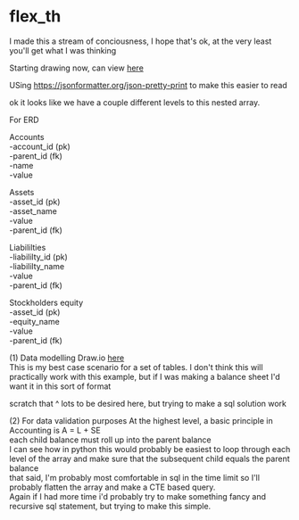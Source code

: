 # flex_th

I made this a stream of conciousness, I hope that's ok, at the very least you'll get what I was thinking

Starting drawing now, can view [here](https://drive.google.com/file/d/1DusMcjZVPdLlWUfS_-naJ_prlJT8BPip/view?usp=sharing)

USing https://jsonformatter.org/json-pretty-print to make this easier to read

ok it looks like we have a couple different levels to this nested array.

For ERD

Accounts  
-account_id (pk)  
-parent_id (fk)  
-name  
-value  


Assets  
-asset_id (pk)  
-asset_name  
-value  
-parent_id (fk)  

Liabililties  
-liabililty_id (pk)  
-liabililty_name  
-value  
-parent_id (fk)  

Stockholders equity  
-asset_id (pk)  
-equity_name  
-value  
-parent_id (fk)  


(1) Data modelling
Draw.io [here](https://drive.google.com/file/d/1DusMcjZVPdLlWUfS_-naJ_prlJT8BPip/view?usp=sharing)  
This is my best case scenario for a set of tables. I don't think this will practically work with this example, but if I was making a balance sheet I'd want it in this sort of format

scratch that ^ lots to be desired here, but trying to make a sql solution work

(2) For data validation purposes
At the highest level, a basic principle in Accounting is A = L + SE  
each child balance must roll up into the parent balance  
I can see how in python this would probably be easiest to loop through each level of the array and make sure that the subsequent child equals the parent balance  
that said, I'm probably most comfortable in sql in the time limit so I'll probably flatten the array and make a CTE based query.  
Again if I had more time i'd probably try to make something fancy and recursive sql statement, but trying to make this simple.   



